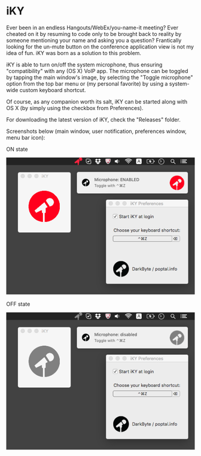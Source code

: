 # iKY
Ever been in an endless Hangouts/WebEx/you-name-it meeting? Ever cheated on it by resuming to code only to be brought back to reality by someone mentioning your name and asking you a question? Frantically looking for the un-mute button on the conference application view is not my idea of fun. iKY was born as a solution to this problem.

iKY is able to turn on/off the system microphone, thus ensuring "compatibility" with any (OS X) VoIP app. The microphone can be toggled by tapping the main window's image, by selecting the "Toggle microphone" option from the top bar menu or (my personal favorite) by using a system-wide custom keyboard shortcut.

Of course, as any companion worth its salt, iKY can be started along with OS X (by simply using the checkbox from Preferences).

For downloading the latest version of iKY, check the "Releases" folder.


Screenshots below (main window, user notification, preferences window, menu bar icon):

ON state

![iKY screenshot 1](iKY_on.png?raw=true "iKY screenshot 1")

OFF state

![iKY screenshot 2](iKY_off.png?raw=true "iKY screenshot 2")
